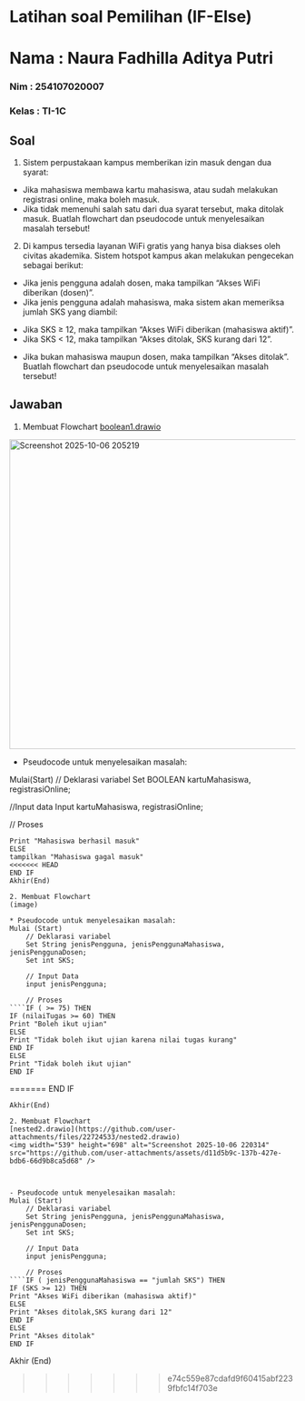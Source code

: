 # Latihan soal Pemilihan (IF-Else)
<h1> Nama   : Naura Fadhilla Aditya Putri </h1>
<h3> Nim    : 254107020007 </h3>
<h3> Kelas  : TI-1C </h3>

## Soal
1. Sistem perpustakaan kampus memberikan izin masuk dengan dua syarat:
 * Jika mahasiswa membawa kartu mahasiswa, atau sudah melakukan registrasi online, maka boleh masuk. 
 * Jika tidak memenuhi salah satu dari dua syarat tersebut, maka ditolak masuk.
Buatlah flowchart dan pseudocode untuk menyelesaikan masalah tersebut!

2. Di kampus tersedia layanan WiFi gratis yang hanya bisa diakses oleh civitas
akademika. Sistem hotspot kampus akan melakukan pengecekan sebagai berikut:

 * Jika jenis pengguna adalah dosen, maka tampilkan “Akses WiFi diberikan (dosen)”.
 * Jika jenis pengguna adalah mahasiswa, maka sistem akan memeriksa jumlah SKS
yang diambil:
- Jika SKS ≥ 12, maka tampilkan “Akses WiFi diberikan (mahasiswa aktif)”.
- Jika SKS < 12, maka tampilkan “Akses ditolak, SKS kurang dari 12”.
* Jika bukan mahasiswa maupun dosen, maka tampilkan “Akses ditolak”.
Buatlah flowchart dan pseudocode untuk menyelesaikan masalah tersebut!

## Jawaban
1. Membuat Flowchart
[boolean1.drawio](https://github.com/user-attachments/files/22723535/boolean1.drawio)
<img width="550" height="545" alt="Screenshot 2025-10-06 205219" src="https://github.com/user-attachments/assets/adf829f4-5ccc-4891-bb8a-0dc93316457e" />

- Pseudocode untuk menyelesaikan masalah:


Mulai(Start) 
// Deklarasi variabel
    Set BOOLEAN kartuMahasiswa, registrasiOnline;
  

//Input data
    Input kartuMahasiswa, registrasiOnline;

    
// Proses
````IF (kartuMahasiswa == "masuk") THEN
Print "Mahasiswa berhasil masuk" 
ELSE 
tampilkan "Mahasiswa gagal masuk" 
<<<<<<< HEAD
END IF 
Akhir(End)

2. Membuat Flowchart
(image)

* Pseudocode untuk menyelesaikan masalah:
Mulai (Start)
    // Deklarasi variabel
    Set String jenisPengguna, jenisPenggunaMahasiswa, jenisPenggunaDosen;
    Set int SKS;

    // Input Data 
    input jenisPengguna;

    // Proses
````IF ( >= 75) THEN
IF (nilaiTugas >= 60) THEN
Print "Boleh ikut ujian"
ELSE
Print "Tidak boleh ikut ujian karena nilai tugas kurang"
END IF
ELSE
Print "Tidak boleh ikut ujian"
END IF
````
=======
END IF
````
Akhir(End)

2. Membuat Flowchart
[nested2.drawio](https://github.com/user-attachments/files/22724533/nested2.drawio)
<img width="539" height="698" alt="Screenshot 2025-10-06 220314" src="https://github.com/user-attachments/assets/d11d5b9c-137b-427e-bdb6-66d9b8ca5d68" />



- Pseudocode untuk menyelesaikan masalah:
Mulai (Start)
    // Deklarasi variabel
    Set String jenisPengguna, jenisPenggunaMahasiswa, jenisPenggunaDosen;
    Set int SKS;

    // Input Data 
    input jenisPengguna;

    // Proses
````IF ( jenisPenggunaMahasiswa == "jumlah SKS") THEN
IF (SKS >= 12) THEN
Print "Akses WiFi diberikan (mahasiswa aktif)"
ELSE
Print "Akses ditolak,SKS kurang dari 12"
END IF
ELSE
Print "Akses ditolak"
END IF
````
Akhir (End)
>>>>>>> e74c559e87cdafd9f60415abf2239fbfc14f703e
